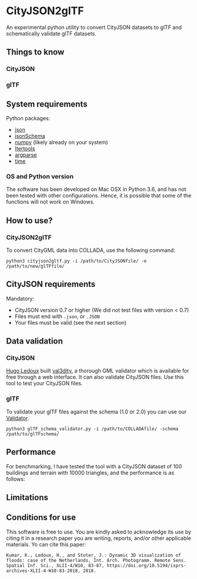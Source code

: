 # CityJSON2glTF
An experimental python utility to convert CityJSON datasets to glTF and schematically validate glTF datasets.

Things to know
---------------

### CityJSON


### glTF


System requirements
---------------------

Python packages:

+ [json](https://docs.python.org/3/library/json.html)
+ [jsonSchema](https://pypi.org/project/jsonschema/)
+ [numpy](http://docs.scipy.org/doc/numpy/user/install.html) (likely already on your system)
+ [Itertools](https://github.com/Toblerity/Shapely)
+ [argparse](https://docs.python.org/3/library/argparse.html)
+ [time](https://docs.python.org/3/library/time.html)

### OS and Python version
  
The software has been developed on Mac OSX in Python 3.6, and has not been tested with other configurations. Hence, it is possible that some of the functions will not work on Windows.

How to use?
-----------

### CityJSON2glTF
To convert CityGML data into COLLADA, use the following command:

```
python3 cityjson2gltf.py -i /path/to/CityJSONfile/ -o /path/to/new/glTFfile/
```

CityJSON requirements
---------------------

Mandatory:

+ CityJSON version 0.7 or higher (We did not test files with version < 0.7)
+ Files must end with `.json`, or `.JSON`
+ Your files must be valid (see the next section)

Data validation
----------------

### CityJSON
[Hugo Ledoux](https://3d.bk.tudelft.nl/hledoux/) built [val3dity](http://geovalidation.bk.tudelft.nl/val3dity/), a thorough GML validator which is available for free through a web interface. 
It can also validate CityJSON files.
Use this tool to test your CityJSON files.

### glTF
To validate your glTF files against the schema (1.0 or 2.0) you can use our [Validator](https://github.com/kkimmy/CityJSON2glTF/glTF_schema_validator.py).

```
python3 glTF_schema_validator.py -i /path/to/COLLADAfile/ -schema /path/to/glTFschema/
```

Performance
------------

For benchmarking, I have tested the tool with a CityJSON dataset of 100 buildings and terrain with 10000 triangles, and the performance is as follows:



Limitations
------------


Conditions for use
---------------------
This software is free to use. You are kindly asked to acknowledge its use by citing it in a research paper you are writing, reports, and/or other applicable materials.
Yo can cite this paper: 

```
Kumar, K., Ledoux, H., and Stoter, J.: Dynamic 3D visualization of floods: case of the Netherlands, Int. Arch. Photogramm. Remote Sens. Spatial Inf. Sci., XLII-4/W10, 83-87, https://doi.org/10.5194/isprs-archives-XLII-4-W10-83-2018, 2018.
```
